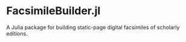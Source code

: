 # FacsimileBuilder.jl
A Julia package for building static-page digital facsimiles of scholarly editions.
